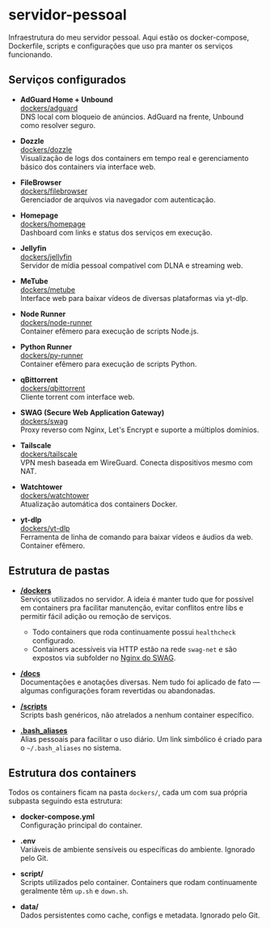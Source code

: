 # servidor-pessoal

Infraestrutura do meu servidor pessoal. Aqui estão os docker-compose, Dockerfile, scripts e configurações que uso pra manter os serviços funcionando.

## Serviços configurados

- **AdGuard Home + Unbound**  
  [dockers/adguard](https://github.com/GregoryEsberci/servidor-pessoal/tree/main/dockers/adguard)  
  DNS local com bloqueio de anúncios. AdGuard na frente, Unbound como resolver seguro.

- **Dozzle**  
  [dockers/dozzle](https://github.com/GregoryEsberci/servidor-pessoal/tree/main/dockers/dozzle)  
  Visualização de logs dos containers em tempo real e gerenciamento básico dos containers via interface web.

- **FileBrowser**  
  [dockers/filebrowser](https://github.com/GregoryEsberci/servidor-pessoal/tree/main/dockers/filebrowser)  
  Gerenciador de arquivos via navegador com autenticação.

- **Homepage**  
  [dockers/homepage](https://github.com/GregoryEsberci/servidor-pessoal/tree/main/dockers/homepage)  
  Dashboard com links e status dos serviços em execução.

- **Jellyfin**  
  [dockers/jellyfin](https://github.com/GregoryEsberci/servidor-pessoal/tree/main/dockers/jellyfin)  
  Servidor de mídia pessoal compatível com DLNA e streaming web.

- **MeTube**  
  [dockers/metube](https://github.com/GregoryEsberci/servidor-pessoal/tree/main/dockers/metube)  
  Interface web para baixar vídeos de diversas plataformas via yt-dlp.

- **Node Runner**  
  [dockers/node-runner](https://github.com/GregoryEsberci/servidor-pessoal/tree/main/dockers/node-runner)  
  Container efêmero para execução de scripts Node.js.

- **Python Runner**  
  [dockers/py-runner](https://github.com/GregoryEsberci/servidor-pessoal/tree/main/dockers/py-runner)  
  Container efêmero para execução de scripts Python.

- **qBittorrent**  
  [dockers/qbittorrent](https://github.com/GregoryEsberci/servidor-pessoal/tree/main/dockers/qbittorrent)  
  Cliente torrent com interface web.

- **SWAG (Secure Web Application Gateway)**  
  [dockers/swag](https://github.com/GregoryEsberci/servidor-pessoal/tree/main/dockers/swag)  
  Proxy reverso com Nginx, Let's Encrypt e suporte a múltiplos domínios.

- **Tailscale**  
  [dockers/tailscale](https://github.com/GregoryEsberci/servidor-pessoal/tree/main/dockers/tailscale)  
  VPN mesh baseada em WireGuard. Conecta dispositivos mesmo com NAT.

- **Watchtower**  
  [dockers/watchtower](https://github.com/GregoryEsberci/servidor-pessoal/tree/main/dockers/watchtower)  
  Atualização automática dos containers Docker.

- **yt-dlp**  
  [dockers/yt-dlp](https://github.com/GregoryEsberci/servidor-pessoal/tree/main/dockers/yt-dlp)  
  Ferramenta de linha de comando para baixar vídeos e áudios da web. Container efêmero.

## Estrutura de pastas

- [**/dockers**](https://github.com/GregoryEsberci/servidor-pessoal/tree/main/dockers)  
  Serviços utilizados no servidor. A ideia é manter tudo que for possível em containers pra facilitar manutenção, evitar conflitos entre libs e permitir fácil adição ou remoção de serviços.  
  - Todo containers que roda continuamente possui `healthcheck` configurado.  
  - Containers acessíveis via HTTP estão na rede `swag-net` e são expostos via subfolder no [Nginx do SWAG](https://github.com/GregoryEsberci/servidor-pessoal/tree/main/dockers/swag).

- [**/docs**](https://github.com/GregoryEsberci/servidor-pessoal/tree/main/docs)  
  Documentações e anotações diversas. Nem tudo foi aplicado de fato — algumas configurações foram revertidas ou abandonadas.

- [**/scripts**](https://github.com/GregoryEsberci/servidor-pessoal/tree/main/scripts)  
  Scripts bash genéricos, não atrelados a nenhum container específico.

- [**.bash_aliases**](https://github.com/GregoryEsberci/servidor-pessoal/tree/main/bash_aliases)  
  Alias pessoais para facilitar o uso diário. Um link simbólico é criado para o `~/.bash_aliases` no sistema.

## Estrutura dos containers

Todos os containers ficam na pasta `dockers/`, cada um com sua própria subpasta seguindo esta estrutura:

- **docker-compose.yml**  
  Configuração principal do container.

- **.env**  
  Variáveis de ambiente sensíveis ou específicas do ambiente. Ignorado pelo Git.

- **script/**  
  Scripts utilizados pelo container. Containers que rodam continuamente geralmente têm `up.sh` e `down.sh`.

- **data/**  
  Dados persistentes como cache, configs e metadata. Ignorado pelo Git.
